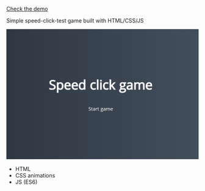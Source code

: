 [Check the demo](https://codepen.io/ayukio/pen/PopgZOE)

Simple speed-click-test game built with HTML/CSS/JS

![](https://github.com/Ayukio/speed-click-game/blob/master/speed-click-game.gif)

* HTML
* CSS animations
* JS (ES6)
